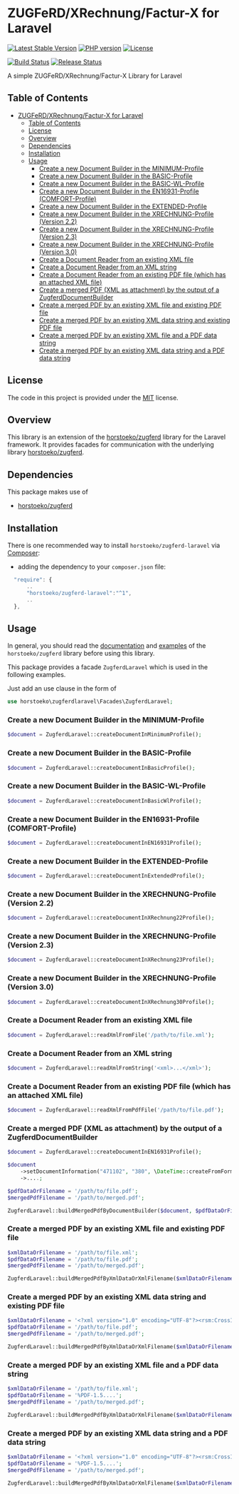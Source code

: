 # ZUGFeRD/XRechnung/Factur-X for Laravel

[![Latest Stable Version](https://img.shields.io/packagist/v/horstoeko/zugferd-laravel.svg?style=plastic)](https://packagist.org/packages/horstoeko/zugferd-laravel)
[![PHP version](https://img.shields.io/packagist/php-v/horstoeko/zugferd-laravel.svg?style=plastic)](https://packagist.org/packages/horstoeko/zugferd-laravel)
[![License](https://img.shields.io/packagist/l/horstoeko/zugferd-laravel.svg?style=plastic)](https://packagist.org/packages/horstoeko/zugferd-laravel)

<!--
[![CI (Ant, PHP 7.3)](https://github.com/horstoeko/zugferd-laravel/actions/workflows/build.php73.ant.yml/badge.svg)](https://github.com/horstoeko/zugferd-laravel/actions/workflows/build.php73.ant.yml) 
[![CI (Ant, PHP 7.4)](https://github.com/horstoeko/zugferd-laravel/actions/workflows/build.php74.ant.yml/badge.svg)](https://github.com/horstoeko/zugferd-laravel/actions/workflows/build.php74.ant.yml)
[![CI (PHP 8.0)](https://github.com/horstoeko/zugferd-laravel/actions/workflows/build.php80.ant.yml/badge.svg)](https://github.com/horstoeko/zugferd-laravel/actions/workflows/build.php80.ant.yml)
[![CI (PHP 8.1)](https://github.com/horstoeko/zugferd-laravel/actions/workflows/build.php81.ant.yml/badge.svg)](https://github.com/horstoeko/zugferd-laravel/actions/workflows/build.php81.ant.yml)
[![CI (PHP 8.2)](https://github.com/horstoeko/zugferd-laravel/actions/workflows/build.php82.ant.yml/badge.svg)](https://github.com/horstoeko/zugferd-laravel/actions/workflows/build.php82.ant.yml)
[![CI (PHP 8.3)](https://github.com/horstoeko/zugferd-laravel/actions/workflows/build.php83.ant.yml/badge.svg)](https://github.com/horstoeko/zugferd-laravel/actions/workflows/build.php83.ant.yml)
-->

[![Build Status](https://github.com/horstoeko/zugferd-laravel/actions/workflows/build.ci.yml/badge.svg)](https://github.com/horstoeko/zugferd-laravel/actions/workflows/build.ci.yml)
[![Release Status](https://github.com/horstoeko/zugferd-laravel/actions/workflows/build.release.yml/badge.svg)](https://github.com/horstoeko/zugferd-laravel/actions/workflows/build.release.yml)

A simple ZUGFeRD/XRechnung/Factur-X Library for Laravel

## Table of Contents

- [ZUGFeRD/XRechnung/Factur-X for Laravel](#zugferdxrechnungfactur-x-for-laravel)
  - [Table of Contents](#table-of-contents)
  - [License](#license)
  - [Overview](#overview)
  - [Dependencies](#dependencies)
  - [Installation](#installation)
  - [Usage](#usage)
    - [Create a new Document Builder in the MINIMUM-Profile](#create-a-new-document-builder-in-the-minimum-profile)
    - [Create a new Document Builder in the BASIC-Profile](#create-a-new-document-builder-in-the-basic-profile)
    - [Create a new Document Builder in the BASIC-WL-Profile](#create-a-new-document-builder-in-the-basic-wl-profile)
    - [Create a new Document Builder in the EN16931-Profile (COMFORT-Profile)](#create-a-new-document-builder-in-the-en16931-profile-comfort-profile)
    - [Create a new Document Builder in the EXTENDED-Profile](#create-a-new-document-builder-in-the-extended-profile)
    - [Create a new Document Builder in the XRECHNUNG-Profile (Version 2.2)](#create-a-new-document-builder-in-the-xrechnung-profile-version-22)
    - [Create a new Document Builder in the XRECHNUNG-Profile (Version 2.3)](#create-a-new-document-builder-in-the-xrechnung-profile-version-23)
    - [Create a new Document Builder in the XRECHNUNG-Profile (Version 3.0)](#create-a-new-document-builder-in-the-xrechnung-profile-version-30)
    - [Create a Document Reader from an existing XML file](#create-a-document-reader-from-an-existing-xml-file)
    - [Create a Document Reader from an XML string](#create-a-document-reader-from-an-xml-string)
    - [Create a Document Reader from an existing PDF file (which has an attached XML file)](#create-a-document-reader-from-an-existing-pdf-file-which-has-an-attached-xml-file)
    - [Create a merged PDF (XML as attachment) by the output of a ZugferdDocumentBuilder](#create-a-merged-pdf-xml-as-attachment-by-the-output-of-a-zugferddocumentbuilder)
    - [Create a merged PDF by an existing XML file and existing PDF file](#create-a-merged-pdf-by-an-existing-xml-file-and-existing-pdf-file)
    - [Create a merged PDF by an existing XML data string and existing PDF file](#create-a-merged-pdf-by-an-existing-xml-data-string-and-existing-pdf-file)
    - [Create a merged PDF by an existing XML file and a PDF data string](#create-a-merged-pdf-by-an-existing-xml-file-and-a-pdf-data-string)
    - [Create a merged PDF by an existing XML data string and a PDF data string](#create-a-merged-pdf-by-an-existing-xml-data-string-and-a-pdf-data-string)

## License

The code in this project is provided under the [MIT](https://opensource.org/licenses/MIT) license.

## Overview

This library is an extension of the [horstoeko/zugferd](https://github.com/horstoeko/zugferd) library for the Laravel framework. It provides facades for communication with the underlying library [horstoeko/zugferd](https://github.com/horstoeko/zugferd).

## Dependencies

This package makes use of

- [horstoeko/zugferd](https://github.com/horstoeko/zugferd)

## Installation

There is one recommended way to install `horstoeko/zugferd-laravel` via [Composer](https://getcomposer.org/):

* adding the dependency to your ``composer.json`` file:

```js
  "require": {
      ..
      "horstoeko/zugferd-laravel":"^1",
      ..
  },
```

## Usage

In general, you should read the [documentation](https://github.com/horstoeko/zugferd/blob/master/README.md) and [examples](https://github.com/horstoeko/zugferd/tree/master/examples) of the ```horstoeko/zugferd``` library before using this library.

This package provides a facade ```ZugferdLaravel``` which is used in the following examples.

Just add an use clause in the form of

```php
use horstoeko\zugferdlaravel\Facades\ZugferdLaravel;
```

### Create a new Document Builder in the MINIMUM-Profile

```php
$document = ZugferdLaravel::createDocumentInMinimumProfile();
```

### Create a new Document Builder in the BASIC-Profile

```php
$document = ZugferdLaravel::createDocumentInBasicProfile();
```

### Create a new Document Builder in the BASIC-WL-Profile

```php
$document = ZugferdLaravel::createDocumentInBasicWlProfile();
```

### Create a new Document Builder in the EN16931-Profile (COMFORT-Profile)

```php
$document = ZugferdLaravel::createDocumentInEN16931Profile();
```

### Create a new Document Builder in the EXTENDED-Profile

```php
$document = ZugferdLaravel::createDocumentInExtendedProfile();
```

### Create a new Document Builder in the XRECHNUNG-Profile (Version 2.2)

```php
$document = ZugferdLaravel::createDocumentInXRechnung22Profile();
```

### Create a new Document Builder in the XRECHNUNG-Profile (Version 2.3)

```php
$document = ZugferdLaravel::createDocumentInXRechnung23Profile();
```

### Create a new Document Builder in the XRECHNUNG-Profile (Version 3.0)

```php
$document = ZugferdLaravel::createDocumentInXRechnung30Profile();
```

### Create a Document Reader from an existing XML file

```php
$document = ZugferdLaravel::readXmlFromFile('/path/to/file.xml');
```

### Create a Document Reader from an XML string

```php
$document = ZugferdLaravel::readXmlFromString('<xml>...</xml>');
```

### Create a Document Reader from an existing PDF file (which has an attached XML file)

```php
$document = ZugferdLaravel::readXmlFromPdfFile('/path/to/file.pdf');
```

### Create a merged PDF (XML as attachment) by the output of a ZugferdDocumentBuilder

```php
$document = ZugferdLaravel::createDocumentInEN16931Profile();

$document
    ->setDocumentInformation("471102", "380", \DateTime::createFromFormat("Ymd", "20180305"), "EUR")
    ->....;

$pdfDataOrFilename = '/path/to/file.pdf';
$mergedPdfFilename = '/path/to/merged.pdf';

ZugferdLaravel::buildMergedPdfByDocumentBuilder($document, $pdfDataOrFilename, $mergedPdfFilename);
```

### Create a merged PDF by an existing XML file and existing PDF file

```php
$xmlDataOrFilename = '/path/to/file.xml';
$pdfDataOrFilename = '/path/to/file.pdf';
$mergedPdfFilename = '/path/to/merged.pdf';

ZugferdLaravel::buildMergedPdfByXmlDataOrXmlFilename($xmlDataOrFilename, $pdfDataOrFilename, $mergedPdfFilename);
```

### Create a merged PDF by an existing XML data string and existing PDF file

```php
$xmlDataOrFilename = '<?xml version="1.0" encoding="UTF-8"?><rsm:CrossIndustryInvoice.....';
$pdfDataOrFilename = '/path/to/file.pdf';
$mergedPdfFilename = '/path/to/merged.pdf';

ZugferdLaravel::buildMergedPdfByXmlDataOrXmlFilename($xmlDataOrFilename, $pdfDataOrFilename, $mergedPdfFilename);
```

### Create a merged PDF by an existing XML file and a PDF data string

```php
$xmlDataOrFilename = '/path/to/file.xml';
$pdfDataOrFilename = '%PDF-1.5....';
$mergedPdfFilename = '/path/to/merged.pdf';

ZugferdLaravel::buildMergedPdfByXmlDataOrXmlFilename($xmlDataOrFilename, $pdfDataOrFilename, $mergedPdfFilename);
```

### Create a merged PDF by an existing XML data string and a PDF data string

```php
$xmlDataOrFilename = '<?xml version="1.0" encoding="UTF-8"?><rsm:CrossIndustryInvoice....';
$pdfDataOrFilename = '%PDF-1.5....';
$mergedPdfFilename = '/path/to/merged.pdf';

ZugferdLaravel::buildMergedPdfByXmlDataOrXmlFilename($xmlDataOrFilename, $pdfDataOrFilename, $mergedPdfFilename);
```
